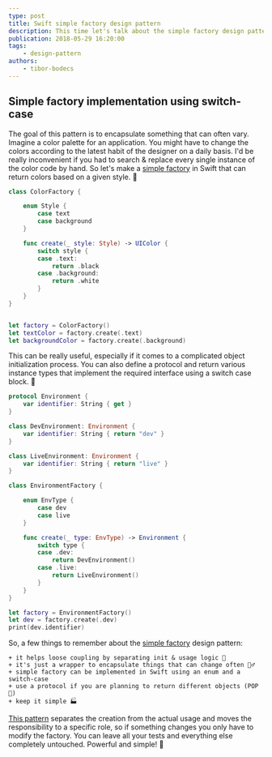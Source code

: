 ```yaml
---
type: post
title: Swift simple factory design pattern
description: This time let's talk about the simple factory design pattern to encapsulate object creation in a really simple way using Swift.
publication: 2018-05-29 16:20:00
tags: 
    - design-pattern
authors:
    - tibor-bodecs
---
```


## Simple factory implementation using switch-case

The goal of this pattern is to encapsulate something that can often vary. Imagine a color palette for an application. You might have to change the colors according to the latest habit of the designer on a daily basis. I'd be really inconvenient if you had to search & replace every single instance of the color code by hand. So let's make a [simple factory](http://pengguo.xyz/tutorial/2017/03/07/Swift-World-Design-Patterns-Simple-Factory.html) in Swift that can return colors based on a given style. 🎩

```swift
class ColorFactory {

    enum Style {
        case text
        case background
    }

    func create(_ style: Style) -> UIColor {
        switch style {
        case .text:
            return .black
        case .background:
            return .white
        }
    }
}


let factory = ColorFactory()
let textColor = factory.create(.text)
let backgroundColor = factory.create(.background)
```

This can be really useful, especially if it comes to a complicated object initialization process. You can also define a protocol and return various instance types that implement the required interface using a switch case block. 🚦

```swift
protocol Environment {
    var identifier: String { get }
}

class DevEnvironment: Environment {
    var identifier: String { return "dev" }
}

class LiveEnvironment: Environment {
    var identifier: String { return "live" }
}

class EnvironmentFactory {

    enum EnvType {
        case dev
        case live
    }

    func create(_ type: EnvType) -> Environment {
        switch type {
        case .dev:
            return DevEnvironment()
        case .live:
            return LiveEnvironment()
        }
    }
}

let factory = EnvironmentFactory()
let dev = factory.create(.dev)
print(dev.identifier)
```

So, a few things to remember about the [simple factory](https://code.tutsplus.com/tutorials/design-patterns-the-simple-factory-pattern--cms-22345) design pattern:

    + it helps loose coupling by separating init & usage logic 🤔
    + it's just a wrapper to encapsulate things that can change often 🤷‍♂️
    + simple factory can be implemented in Swift using an enum and a switch-case
    + use a protocol if you are planning to return different objects (POP 🎉)
    + keep it simple 🏭

[This pattern](http://www.sihui.io/design-pattern-factory/) separates the creation from the actual usage and moves the responsibility to a specific role, so if something changes you only have to modify the factory. You can leave all your tests and everything else completely untouched. Powerful and simple! 💪


